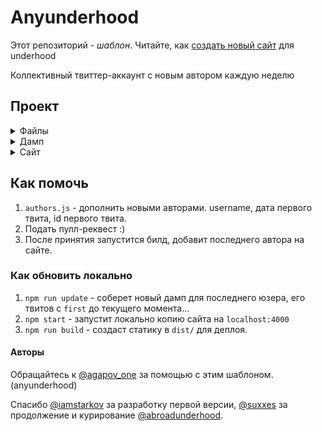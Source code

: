# Anyunderhood

Этот репозиторий - _шаблон_. Читайте, как [создать новый сайт](NEW-UNDERHOOD.md) для underhood

Коллективный твиттер-аккаунт с новым автором каждую неделю

## Проект

<details><summary>Файлы</summary>

- `authors.js` — список авторов
- `gulpfile.babel.js` — сборщик gulp сайта
- `webpack.config.babel.js` — конфиг для js
- `package.json`, `.editorconfig`, `.eslintrc`, `.gitignore` — переносимое окружение
- `.travis.yml` — конфиг для тревиса
- `.deploy.sh` — деплой с тревиса
- `README.md`

</details>

<details><summary>Дамп</summary>

- `scripts/update.js` — апдейт дампа
- `dump/index.js` — получение дампа
- `dump/*.json` — дамп информации об авторах ('tweets', 'info', 'followers', 'media')
- `dump/images/` — дамп изображений авторов
- `helpers/` — хелперы

</details>

<details><summary>Сайт</summary>

- `css/` — CSS для сайта
- `layouts/` — Шаблоны для сайта
- `static/` — статические файлы для сайта
- `pages/` — маркдаун страницы на сайте

</details>

## Как помочь

1. `authors.js` - дополнить новыми авторами. username, дата первого твита, id первого твита.
2. Подать пулл-реквест :)
3. После принятия запустится билд, добавит последнего автора на сайте.

### Как обновить локально

1. `npm run update` - соберет новый дамп для последнего юзера, его твитов с `first` до текущего момента...
2. `npm start` - запустит локально копию сайта на `localhost:4000`
3. `npm run build` - создаст статику в `dist/` для деплоя.

#### Авторы

Обращайтесь к [@agapov_one](https://twitter.com/agapov_one) за помощью с этим шаблоном. (anyunderhood)

Спасибо [@iamstarkov](https://twitter.com/iamstarkov) за разработку первой версии, [@suxxes](https://twitter.com/suxxes) за продолжение и курирование [@abroadunderhood](https://twitter.com/abroadunderhood).
